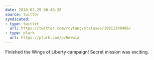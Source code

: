 ```yaml
---
date: 2010-07-29 08:46:28
source: twitter
syndicated:
- type: twitter
  url: https://twitter.com/roytang/statuses/19811340486/
- type: plurk
  url: https://plurk.com/p/6mewia
---
```


Finished the Wings of Liberty campaign! Secret mission was exciting.